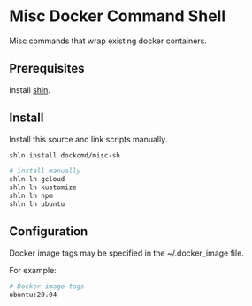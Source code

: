 # Misc Docker Command Shell

Misc commands that wrap existing docker containers.

## Prerequisites

Install [shln](https://github.com/sageify/shln).

## Install

Install this source and link scripts manually.

```bash
shln install dockcmd/misc-sh

# install manually
shln ln gcloud
shln ln kustomize
shln ln npm
shln ln ubuntu
```

## Configuration

Docker image tags may be specified in the ~/.docker_image file.

For example:

```bash
# Docker image tags
ubuntu:20.04
```